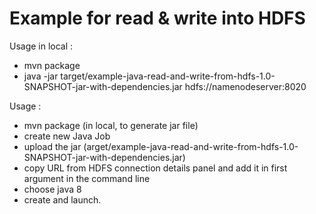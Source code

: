 Example for read & write into HDFS
==================

Usage in local :

 - mvn package
 - java -jar target/example-java-read-and-write-from-hdfs-1.0-SNAPSHOT-jar-with-dependencies.jar hdfs://namenodeserver:8020

Usage :

 - mvn package (in local, to generate jar file)
 - create new Java Job
 - upload the jar (arget/example-java-read-and-write-from-hdfs-1.0-SNAPSHOT-jar-with-dependencies.jar)
 - copy URL from HDFS connection details panel and add it in first argument in the command line
 - choose java 8
 - create and launch.
